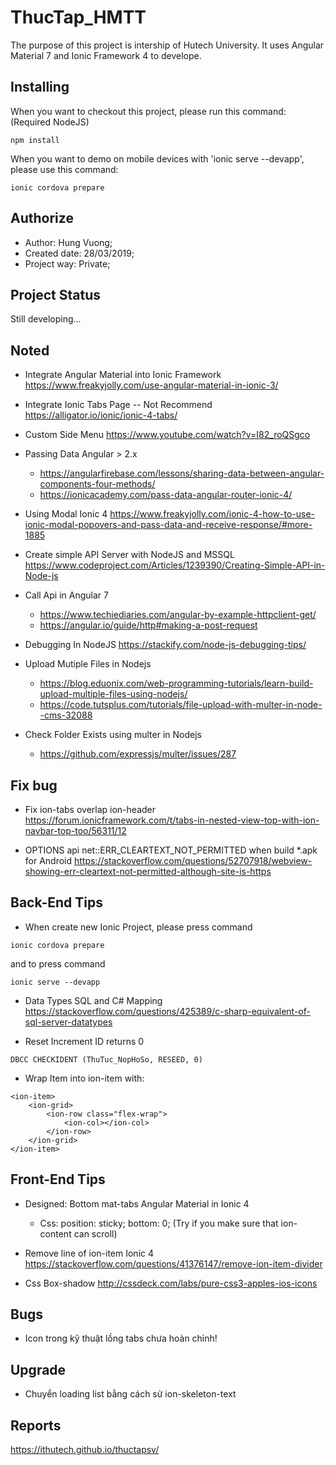 # ThucTap_HMTT
The purpose of this project is intership of Hutech University. It uses Angular Material 7 and Ionic Framework 4 to develope.

## Installing
When you want to checkout this project, please run this command: (Required NodeJS)

```
npm install
```

When you want to demo on mobile devices with 'ionic serve --devapp', please use this command:

```
ionic cordova prepare
```

## Authorize
* Author: Hung Vuong;
* Created date: 28/03/2019;
* Project way: Private;

## Project Status
Still developing...

## Noted
- Integrate Angular Material into Ionic Framework
https://www.freakyjolly.com/use-angular-material-in-ionic-3/

- Integrate Ionic Tabs Page -- Not Recommend
https://alligator.io/ionic/ionic-4-tabs/

- Custom Side Menu 
https://www.youtube.com/watch?v=I82_roQSgco

- Passing Data Angular > 2.x
	+ https://angularfirebase.com/lessons/sharing-data-between-angular-components-four-methods/
	+ https://ionicacademy.com/pass-data-angular-router-ionic-4/

- Using Modal Ionic 4
https://www.freakyjolly.com/ionic-4-how-to-use-ionic-modal-popovers-and-pass-data-and-receive-response/#more-1885

- Create simple API Server with NodeJS and MSSQL
https://www.codeproject.com/Articles/1239390/Creating-Simple-API-in-Node-js

- Call Api in Angular 7
	+ https://www.techiediaries.com/angular-by-example-httpclient-get/
	+ https://angular.io/guide/http#making-a-post-request

- Debugging In NodeJS
https://stackify.com/node-js-debugging-tips/

- Upload Mutiple Files in Nodejs 
	+ https://blog.eduonix.com/web-programming-tutorials/learn-build-upload-multiple-files-using-nodejs/
	+ https://code.tutsplus.com/tutorials/file-upload-with-multer-in-node--cms-32088
- Check Folder Exists using multer in Nodejs
	+ https://github.com/expressjs/multer/issues/287

## Fix bug
- Fix ion-tabs overlap ion-header
https://forum.ionicframework.com/t/tabs-in-nested-view-top-with-ion-navbar-top-too/56311/12

- OPTIONS api net::ERR_CLEARTEXT_NOT_PERMITTED when build *.apk for Android
https://stackoverflow.com/questions/52707918/webview-showing-err-cleartext-not-permitted-although-site-is-https


## Back-End Tips
- When create new Ionic Project, please press command 
```
ionic cordova prepare
``` 
and to press command
```
ionic serve --devapp
```

- Data Types SQL and C# Mapping
https://stackoverflow.com/questions/425389/c-sharp-equivalent-of-sql-server-datatypes

- Reset Increment ID returns 0
```
DBCC CHECKIDENT (ThuTuc_NopHoSo, RESEED, 0)
```

- Wrap Item into ion-item with:
```
<ion-item>
	<ion-grid>
		<ion-row class="flex-wrap">
			<ion-col></ion-col>
		</ion-row>
	</ion-grid>
</ion-item>
```

## Front-End Tips
- Designed: Bottom mat-tabs Angular Material in Ionic 4
	+ Css: position: sticky; bottom: 0; (Try if you make sure that ion-content can scroll)

- Remove line of ion-item Ionic 4
https://stackoverflow.com/questions/41376147/remove-ion-item-divider

- Css Box-shadow
http://cssdeck.com/labs/pure-css3-apples-ios-icons

## Bugs
- Icon trong kỹ thuật lồng tabs chưa hoàn chỉnh!

## Upgrade
- Chuyển loading list bằng cách sử ion-skeleton-text

## Reports
https://ithutech.github.io/thuctapsv/
